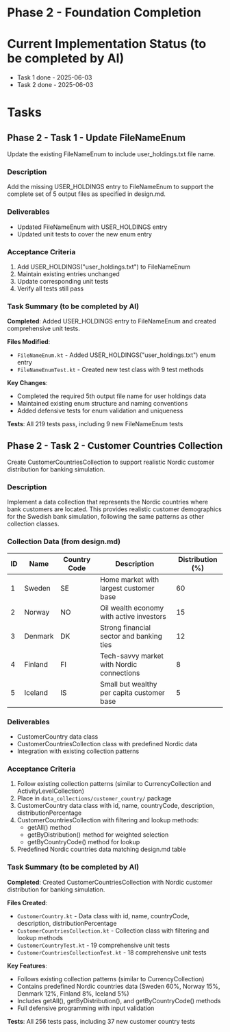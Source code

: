 # Phase 2 - Foundation Completion

# Current Implementation Status (to be completed by AI)
- Task 1 done - 2025-06-03
- Task 2 done - 2025-06-03

# Tasks

## Phase 2 - Task 1 - Update FileNameEnum
Update the existing FileNameEnum to include user_holdings.txt file name.

### Description
Add the missing USER_HOLDINGS entry to FileNameEnum to support the complete set of 5 output files as specified in design.md.

### Deliverables
- Updated FileNameEnum with USER_HOLDINGS entry
- Updated unit tests to cover the new enum entry

### Acceptance Criteria
1. Add USER_HOLDINGS("user_holdings.txt") to FileNameEnum
2. Maintain existing entries unchanged
3. Update corresponding unit tests
4. Verify all tests still pass

### Task Summary (to be completed by AI)
**Completed**: Added USER_HOLDINGS entry to FileNameEnum and created comprehensive unit tests.

**Files Modified**: 
- `FileNameEnum.kt` - Added USER_HOLDINGS("user_holdings.txt") enum entry
- `FileNameEnumTest.kt` - Created new test class with 9 test methods

**Key Changes**: 
- Completed the required 5th output file name for user holdings data
- Maintained existing enum structure and naming conventions
- Added defensive tests for enum validation and uniqueness

**Tests**: All 219 tests pass, including 9 new FileNameEnum tests

## Phase 2 - Task 2 - Customer Countries Collection
Create CustomerCountriesCollection to support realistic Nordic customer distribution for banking simulation.

### Description
Implement a data collection that represents the Nordic countries where bank customers are located. This provides realistic customer demographics for the Swedish bank simulation, following the same patterns as other collection classes.

### Collection Data (from design.md)
| ID | Name | Country Code | Description | Distribution (%) |
|----|------|-------------|-------------|------------------|
| 1  | Sweden | SE | Home market with largest customer base | 60 |
| 2  | Norway | NO | Oil wealth economy with active investors | 15 |
| 3  | Denmark | DK | Strong financial sector and banking ties | 12 |
| 4  | Finland | FI | Tech-savvy market with Nordic connections | 8 |
| 5  | Iceland | IS | Small but wealthy per capita customer base | 5 |

### Deliverables
- CustomerCountry data class
- CustomerCountriesCollection class with predefined Nordic data
- Integration with existing collection patterns

### Acceptance Criteria
1. Follow existing collection patterns (similar to CurrencyCollection and ActivityLevelCollection)
2. Place in `data_collections/customer_country/` package
3. CustomerCountry data class with id, name, countryCode, description, distributionPercentage
4. CustomerCountriesCollection with filtering and lookup methods:
   - getAll() method
   - getByDistribution() method for weighted selection
   - getByCountryCode() method for lookup
5. Predefined Nordic countries data matching design.md table

### Task Summary (to be completed by AI)
**Completed**: Created CustomerCountriesCollection with Nordic customer distribution for banking simulation.

**Files Created**: 
- `CustomerCountry.kt` - Data class with id, name, countryCode, description, distributionPercentage
- `CustomerCountriesCollection.kt` - Collection class with filtering and lookup methods
- `CustomerCountryTest.kt` - 19 comprehensive unit tests
- `CustomerCountriesCollectionTest.kt` - 18 comprehensive unit tests

**Key Features**: 
- Follows existing collection patterns (similar to CurrencyCollection)
- Contains predefined Nordic countries data (Sweden 60%, Norway 15%, Denmark 12%, Finland 8%, Iceland 5%)
- Includes getAll(), getByDistribution(), and getByCountryCode() methods
- Full defensive programming with input validation

**Tests**: All 256 tests pass, including 37 new customer country tests


